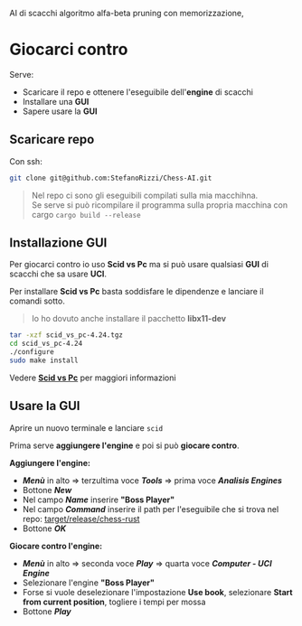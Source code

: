 AI di scacchi algoritmo alfa-beta pruning con memorizzazione,

# Giocarci contro
Serve:
* Scaricare il repo e ottenere l'eseguibile dell'**engine** di scacchi
* Installare una **GUI**
* Sapere usare la **GUI**

## Scaricare repo
Con ssh:
```bash
git clone git@github.com:StefanoRizzi/Chess-AI.git
```
> Nel repo ci sono gli eseguibili compilati sulla mia macchihna. \
> Se serve si può ricompilare il programma sulla propria macchina con cargo `cargo build --release`

## Installazione GUI
Per giocarci contro io uso **Scid vs Pc** ma si può usare qualsiasi **GUI** di scacchi che sa usare **UCI**.

Per installare **Scid vs Pc** basta soddisfare le dipendenze e lanciare il comandi sotto.
> Io ho dovuto anche installare il pacchetto **libx11-dev**
```bash
tar -xzf scid_vs_pc-4.24.tgz
cd scid_vs_pc-4.24
./configure
sudo make install
```
Vedere [**Scid vs Pc**](https://scidvspc.sourceforge.net/) per maggiori informazioni

## Usare la GUI
Aprire un nuovo terminale e lanciare `scid`

Prima serve **aggiungere l'engine** e poi si può **giocare contro**.

**Aggiungere l'engine:**
* ***Menù*** in alto => terzultima voce ***Tools*** => prima voce ***Analisis Engines***
* Bottone ***New***
* Nel campo ***Name*** inserire **"Boss Player"**
* Nel campo ***Command*** inserire il path per l'eseguibile che si trova nel repo: [target/release/chess-rust]()
* Bottone ***OK***

**Giocare contro l'engine:**
* ***Menù*** in alto => seconda voce ***Play*** => quarta voce ***Computer - UCI Engine***
* Selezionare l'engine **"Boss Player"**
* Forse si vuole deselezionare l'impostazione **Use book**, selezionare **Start from current position**, togliere i tempi per mossa
* Bottone ***Play***
